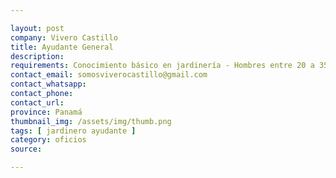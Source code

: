 ```yaml
---

layout: post
company: Vivero Castillo
title: Ayudante General
description: 
requirements: Conocimiento básico en jardinería - Hombres entre 20 a 35 años - Buena ortografía e impecables valores - Experiencia comprobada en ventas o capacidades comunicativas - Disponibilidad para laborar fines de semana y festivos
contact_email: somosviverocastillo@gmail.com
contact_whatsapp:
contact_phone:
contact_url:
province: Panamá
thumbnail_img: /assets/img/thumb.png
tags: [ jardinero ayudante ]
category: oficios
source:

---
```


